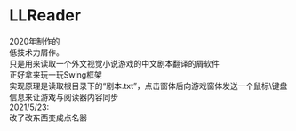 # LLReader
2020年制作的<br>低技术力屑作。<br>只是用来读取一个外文视觉小说游戏的中文剧本翻译的屑软件<br>正好拿来玩一玩Swing框架<br>实现原理是读取根目录下的“剧本.txt”，点击窗体后向游戏窗体发送一个鼠标\键盘信息来让游戏与阅读器内容同步<br>2021/5/23:<br>改了改东西变成点名器
